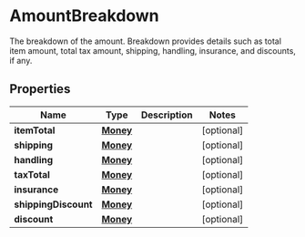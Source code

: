

# AmountBreakdown

The breakdown of the amount. Breakdown provides details such as total item amount, total tax amount, shipping, handling, insurance, and discounts, if any.

## Properties

| Name | Type | Description | Notes |
|------------ | ------------- | ------------- | -------------|
|**itemTotal** | [**Money**](Money.md) |  |  [optional] |
|**shipping** | [**Money**](Money.md) |  |  [optional] |
|**handling** | [**Money**](Money.md) |  |  [optional] |
|**taxTotal** | [**Money**](Money.md) |  |  [optional] |
|**insurance** | [**Money**](Money.md) |  |  [optional] |
|**shippingDiscount** | [**Money**](Money.md) |  |  [optional] |
|**discount** | [**Money**](Money.md) |  |  [optional] |



